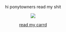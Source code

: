 <p align="center">
hi ponytowners read my shit
</p>



<p align="center">
<img src="https://i.imgur.com/ajKH6NY.png" />
</p>

<p align="center">
<a href="https://wolfpool.carrd.co/">read my carrd</a>
</p>

